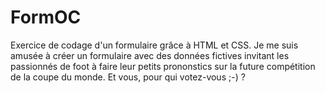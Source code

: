 # FormOC
Exercice de codage d'un formulaire grâce à HTML et CSS. Je me suis amusée à créer un formulaire avec des données fictives invitant les passionnés de foot à faire leur petits prononstics sur la future 
compétition de la coupe du monde. Et vous, pour qui votez-vous ;-) ?
